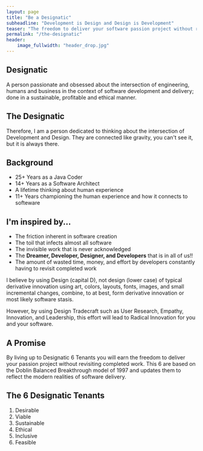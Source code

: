 ```yaml
---
layout: page
title: "Be a Designatic"
subheadline: "Development is Design and Design is Development"
teaser: "The freedom to deliver your software passion project without revisiting completed work!"
permalink: "/the-designatic"
header:
    image_fullwidth: "header_drop.jpg"
---
```

## Designatic  
A person passionate and obsessed about the intersection of engineering, humans and business in the context of software development and delivery; done in a sustainable, profitable and ethical manner.

## The Designatic  
Therefore, I am a person dedicated to thinking about the intersection of Development and Design.  They are connected like gravity, you can't see it, but it is always there.

## Background

* 25+ Years as a Java Coder
* 14+ Years as a Software Architect
* A lifetime thinking about human experience
* 11+ Years championing the human experience and how it connects to softeware
  
## I'm inspired by...
* The friction inherent in software creation
* The toil that infects almost all software
* The invisible work that is never acknowledged
* The <b>Dreamer, Developer, Designer, and Developers</b> that is in all of us!!
* The amount of wasted time, money, and effort by developers constantly having to revisit completed work

I believe by using Design (capital D), not design (lower case) of typical derivative innovation using art, colors, layouts, fonts, images, and small incremental changes, combine, to at best, form derivative innovation or most likely software stasis.  

However, by using Design Tradecraft such as User Research, Empathy, Innovation, and Leadership, this effort will lead to Radical Innovation for you and your software.

## A Promise
By living up to Designatic 6 Tenants you will earn the freedom to deliver your passion project without revisiting completed work.  This 6 are based on the Doblin Balanced Breakthrough model of 1997 and updates them to reflect the modern realities of software delivery.

## The 6 Designatic Tenants
1. Desirable
2. Viable
3. Sustainable
4. Ethical
5. Inclusive
6. Feasible
